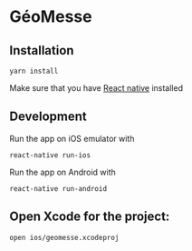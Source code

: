 # GéoMesse

## Installation

```
yarn install
```
Make sure that you have [React native](https://facebook.github.io/react-native/docs/getting-started.html#content) installed

## Development

Run the app on iOS emulator with
```
react-native run-ios
```

Run the app on Android with
```
react-native run-android
```
## Open Xcode for the project:
```
open ios/geomesse.xcodeproj
```
